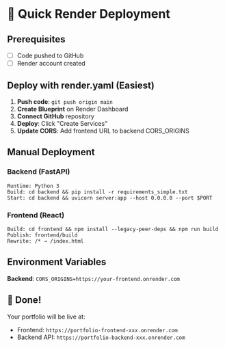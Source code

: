# 🚀 Quick Render Deployment

## Prerequisites
- [ ] Code pushed to GitHub
- [ ] Render account created

## Deploy with render.yaml (Easiest)
1. **Push code**: `git push origin main`
2. **Create Blueprint** on Render Dashboard
3. **Connect GitHub** repository
4. **Deploy**: Click "Create Services"
5. **Update CORS**: Add frontend URL to backend CORS_ORIGINS

## Manual Deployment
### Backend (FastAPI)
```
Runtime: Python 3
Build: cd backend && pip install -r requirements_simple.txt
Start: cd backend && uvicorn server:app --host 0.0.0.0 --port $PORT
```

### Frontend (React)
```
Build: cd frontend && npm install --legacy-peer-deps && npm run build
Publish: frontend/build
Rewrite: /* → /index.html
```

## Environment Variables
**Backend**: `CORS_ORIGINS=https://your-frontend.onrender.com`

## 🎉 Done!
Your portfolio will be live at:
- Frontend: `https://portfolio-frontend-xxx.onrender.com`
- Backend API: `https://portfolio-backend-xxx.onrender.com`